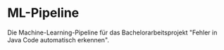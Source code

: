 # ML-Pipeline
Die Machine-Learning-Pipeline für das Bachelorarbeitsprojekt "Fehler in Java Code automatisch erkennen".
